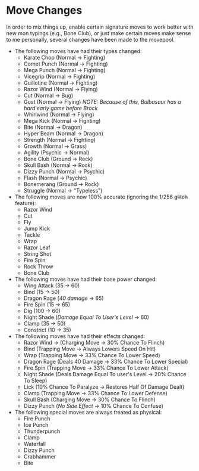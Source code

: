 # Move Changes
In order to mix things up, enable certain signature moves to work better with new mon typings (e.g., Bone Club), or just make certain moves make sense to me personally, several changes have been made to the movepool.

- The following moves have had their types changed:
    - Karate Chop (Normal -> Fighting)
    - Comet Punch (Normal -> Fighting)
    - Mega Punch (Normal -> Fighting)
    - Vicegrip (Normal -> Fighting)
    - Guillotine (Normal -> Fighting)
    - Razor Wind (Normal -> Flying)
    - Cut (Normal -> Bug)
    - Gust (Normal -> Flying) *NOTE: Because of this, Bulbasaur has a hard early game before Brock*
    - Whirlwind (Normal -> Flying)
    - Mega Kick (Normal -> Fighting)
    - Bite (Normal -> Dragon)
    - Hyper Beam (Normal -> Dragon)
    - Strength (Normal -> Fighting)
    - Growth (Normal -> Grass)
    - Agility (Psychic -> Normal)
    - Bone Club (Ground -> Rock)
    - Skull Bash (Normal -> Rock)
    - Dizzy Punch (Normal -> Psychic)
    - Flash (Normal -> Psychic)
    - Bonemerang (Ground -> Rock)
    - Struggle (Normal -> "Typeless")
- The following moves are now 100% accurate (ignoring the 1/256 ~~glitch~~ feature):
    - Razor Wind
    - Cut
    - Fly
    - Jump Kick
    - Tackle
    - Wrap
    - Razor Leaf
    - String Shot
    - Fire Spin
    - Rock Throw
    - Bone Club
- The following moves have had their base power changed:
    - Wing Attack (35 -> 60)
    - Bind (15 -> 50)
    - Dragon Rage (*40 damage* -> 65)
    - Fire Spin  (15 -> 65)
    - Dig (100 -> 60)
    - Night Shade (*Damage Equal To User's Level* -> 60)
    - Clamp (35 -> 50)
    - Constrict (10 -> 35)
- The following moves have had their effects changed:
    - Razor Wind -> (Charging Move -> 30% Chance To Flinch)
    - Bind (Trapping Move -> Always Lowers Speed On Hit)
    - Wrap (Trapping Move -> 33% Chance To Lower Speed)
    - Dragon Rage (Deals 40 Damage -> 33% Chance To Lower Special)
    - Fire Spin (Trapping Move -> 33% Chance To Lower Attack)
    - Night Shade (Deals Damage Equal To user's Level -> 20% Chance To Sleep)
    - Lick (10% Chance To Paralyze -> Restores Half Of Damage Dealt)
    - Clamp (Trapping Move -> 33% Chance To Lower Defense)
    - Skull Bash (Charging Move -> 30% Chance To Flinch)
    - Dizzy Punch (*No Side Effect* -> 10% Chance To Confuse)
- The following special moves are always treated as physical:
    - Fire Punch
    - Ice Punch
    - Thunderpunch
    - Clamp
    - Waterfall
    - Dizzy Punch
    - Crabhammer
    - Bite